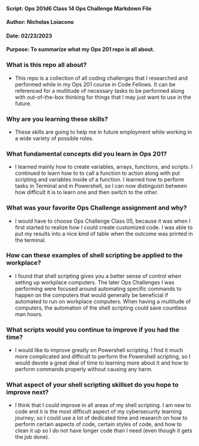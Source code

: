 #### Script: Ops 201d6 Class 14 Ops Challenge Markdown File
#### Author: Nicholas Loiacono
#### Date: 02/23/2023
#### Purpose: To summarize what my Ops 201 repo is all about.


### What is this repo all about?
* This repo is a collection of all coding challenges that I researched and performed while in my Ops 201 course in Code Fellows. It can be referenced for a multitude of necessary tasks to be performed along with out-of-the-box thinking for things that I may just want to use in the future.
### Why are you learning these skills?
* These skills are going to help me in future employment while working in a wide variety of possible roles.
### What fundamental concepts did you learn in Ops 201?
* I learned mainly how to create variables, arrays, functions, and scripts. I continued to learn how to to call a function to action along with put scripting and variables inside of a function. I learned how to perform tasks in Terminal and in Powershell, so I can now distinguish between how difficult it is to learn one and then switch to the other.
### What was your favorite Ops Challenge assignment and why?
* I would have to choose Ops Challenge Class 05, because it was when I first started to realize how I could create customized code. I was able to put my results into a nice kind of table when the outcome was printed in the terminal.
### How can these examples of shell scripting be applied to the workplace?
* I found that shell scripting gives you a better sense of control when setting up workplace computers. The later Ops Challenges I was performing were focused around automating specific commands to happen on the computers that would generally be beneficial if automated to run on workplace computers. When having a multitude of computers, the automation of the shell scripting could save countless man hours.
### What scripts would you continue to improve if you had the time?
* I would like to improve greatly on Powershell scripting. I find it much more complicated and difficult to perform the Powershell scripting, so I would devote a great deal of time to learning more about it and how to perform commands properly without causing any harm.
### What aspect of your shell scripting skillset do you hope to improve next?
* I think that I could improve in all areas of my shell scripting. I am new to code and it is the most difficult aspect of my cybersecurity learning journey; so I could use a lot of dedicated time and research on how to perform certain aspects of code, certain styles of code, and how to clean it up so I do not have longer code than I need (even though it gets the job done).